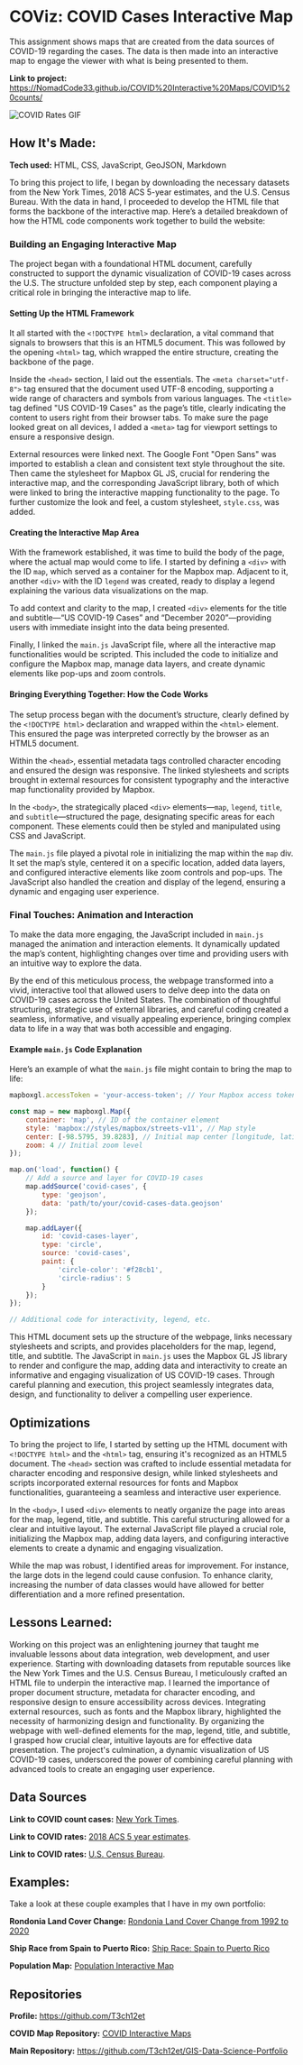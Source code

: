 # COViz: COVID Cases Interactive Map
This assignment shows maps that are created from the data sources of COVID-19 regarding the cases. The data is then made into an interactive map to engage the viewer with what is being presented to them.

**Link to project:** https://NomadCode33.github.io/COVID%20Interactive%20Maps/COVID%20counts/

<img src="./COViz-COVID Cases Map.gif" img alt = "COVID Rates GIF"/>

## How It's Made:

**Tech used:** HTML, CSS, JavaScript, GeoJSON, Markdown

To bring this project to life, I began by downloading the necessary datasets from the New York Times, 2018 ACS 5-year estimates, and the U.S. Census Bureau. With the data in hand, I proceeded to develop the HTML file that forms the backbone of the interactive map. Here’s a detailed breakdown of how the HTML code components work together to build the website:

### Building an Engaging Interactive Map

The project began with a foundational HTML document, carefully constructed to support the dynamic visualization of COVID-19 cases across the U.S. The structure unfolded step by step, each component playing a critical role in bringing the interactive map to life.

#### Setting Up the HTML Framework

It all started with the `<!DOCTYPE html>` declaration, a vital command that signals to browsers that this is an HTML5 document. This was followed by the opening `<html>` tag, which wrapped the entire structure, creating the backbone of the page.

Inside the `<head>` section, I laid out the essentials. The `<meta charset="utf-8">` tag ensured that the document used UTF-8 encoding, supporting a wide range of characters and symbols from various languages. The `<title>` tag defined "US COVID-19 Cases" as the page’s title, clearly indicating the content to users right from their browser tabs. To make sure the page looked great on all devices, I added a `<meta>` tag for viewport settings to ensure a responsive design.

External resources were linked next. The Google Font "Open Sans" was imported to establish a clean and consistent text style throughout the site. Then came the stylesheet for Mapbox GL JS, crucial for rendering the interactive map, and the corresponding JavaScript library, both of which were linked to bring the interactive mapping functionality to the page. To further customize the look and feel, a custom stylesheet, `style.css`, was added.

#### Creating the Interactive Map Area

With the framework established, it was time to build the body of the page, where the actual map would come to life. I started by defining a `<div>` with the ID `map`, which served as a container for the Mapbox map. Adjacent to it, another `<div>` with the ID `legend` was created, ready to display a legend explaining the various data visualizations on the map.

To add context and clarity to the map, I created `<div>` elements for the title and subtitle—“US COVID-19 Cases” and “December 2020”—providing users with immediate insight into the data being presented.

Finally, I linked the `main.js` JavaScript file, where all the interactive map functionalities would be scripted. This included the code to initialize and configure the Mapbox map, manage data layers, and create dynamic elements like pop-ups and zoom controls.

#### Bringing Everything Together: How the Code Works

The setup process began with the document’s structure, clearly defined by the `<!DOCTYPE html>` declaration and wrapped within the `<html>` element. This ensured the page was interpreted correctly by the browser as an HTML5 document.

Within the `<head>`, essential metadata tags controlled character encoding and ensured the design was responsive. The linked stylesheets and scripts brought in external resources for consistent typography and the interactive map functionality provided by Mapbox.

In the `<body>`, the strategically placed `<div>` elements—`map`, `legend`, `title`, and `subtitle`—structured the page, designating specific areas for each component. These elements could then be styled and manipulated using CSS and JavaScript.

The `main.js` file played a pivotal role in initializing the map within the `map` div. It set the map’s style, centered it on a specific location, added data layers, and configured interactive elements like zoom controls and pop-ups. The JavaScript also handled the creation and display of the legend, ensuring a dynamic and engaging user experience.

### Final Touches: Animation and Interaction

To make the data more engaging, the JavaScript included in `main.js` managed the animation and interaction elements. It dynamically updated the map’s content, highlighting changes over time and providing users with an intuitive way to explore the data.

By the end of this meticulous process, the webpage transformed into a vivid, interactive tool that allowed users to delve deep into the data on COVID-19 cases across the United States. The combination of thoughtful structuring, strategic use of external libraries, and careful coding created a seamless, informative, and visually appealing experience, bringing complex data to life in a way that was both accessible and engaging.

#### Example `main.js` Code Explanation

Here’s an example of what the `main.js` file might contain to bring the map to life:

```javascript
mapboxgl.accessToken = 'your-access-token'; // Your Mapbox access token

const map = new mapboxgl.Map({
    container: 'map', // ID of the container element
    style: 'mapbox://styles/mapbox/streets-v11', // Map style
    center: [-98.5795, 39.8283], // Initial map center [longitude, latitude]
    zoom: 4 // Initial zoom level
});

map.on('load', function() {
    // Add a source and layer for COVID-19 cases
    map.addSource('covid-cases', {
        type: 'geojson',
        data: 'path/to/your/covid-cases-data.geojson'
    });

    map.addLayer({
        id: 'covid-cases-layer',
        type: 'circle',
        source: 'covid-cases',
        paint: {
            'circle-color': '#f28cb1',
            'circle-radius': 5
        }
    });
});

// Additional code for interactivity, legend, etc.
```
This HTML document sets up the structure of the webpage, links necessary stylesheets and scripts, and provides placeholders for the map, legend, title, and subtitle. The JavaScript in `main.js` uses the Mapbox GL JS library to render and configure the map, adding data and interactivity to create an informative and engaging visualization of US COVID-19 cases. Through careful planning and execution, this project seamlessly integrates data, design, and functionality to deliver a compelling user experience.

## Optimizations

To bring the project to life, I started by setting up the HTML document with `<!DOCTYPE html>` and the `<html>` tag, ensuring it's recognized as an HTML5 document. The `<head>` section was crafted to include essential metadata for character encoding and responsive design, while linked stylesheets and scripts incorporated external resources for fonts and Mapbox functionalities, guaranteeing a seamless and interactive user experience.

In the `<body>`, I used `<div>` elements to neatly organize the page into areas for the map, legend, title, and subtitle. This careful structuring allowed for a clear and intuitive layout. The external JavaScript file played a crucial role, initializing the Mapbox map, adding data layers, and configuring interactive elements to create a dynamic and engaging visualization.

While the map was robust, I identified areas for improvement. For instance, the large dots in the legend could cause confusion. To enhance clarity, increasing the number of data classes would have allowed for better differentiation and a more refined presentation.

## Lessons Learned:

Working on this project was an enlightening journey that taught me invaluable lessons about data integration, web development, and user experience. Starting with downloading datasets from reputable sources like the New York Times and the U.S. Census Bureau, I meticulously crafted an HTML file to underpin the interactive map. I learned the importance of proper document structure, metadata for character encoding, and responsive design to ensure accessibility across devices. Integrating external resources, such as fonts and the Mapbox library, highlighted the necessity of harmonizing design and functionality. By organizing the webpage with well-defined elements for the map, legend, title, and subtitle, I grasped how crucial clear, intuitive layouts are for effective data presentation. The project's culmination, a dynamic visualization of US COVID-19 cases, underscored the power of combining careful planning with advanced tools to create an engaging user experience.

## Data Sources
**Link to COVID count cases:** [New York Times](https://github.com/nytimes/covid-19-data/blob/43d32dde2f87bd4dafbb7d23f5d9e878124018b8/live/us-counties.csv).

**Link to COVID rates:** [2018 ACS 5 year estimates](https://data.census.gov/cedsci/table?g=0100000US%24050000&d=ACS%205-Year%20Estimates%20Data%20Profiles&tid=ACSDP5Y2018.DP05&hidePreview=true).

**Link to COVID rates:** [U.S. Census Bureau](https://www.census.gov/geographies/mapping-files/time-series/geo/carto-boundary-file.html).

## Examples:
Take a look at these couple examples that I have in my own portfolio:

**Rondonia Land Cover Change:** [Rondonia Land Cover Change from 1992 to 2020](https://github.com/T3ch12et/GIS-Data-Science-Portfolio/tree/main/ESRI-MOOC-GIS-for-Climate-Action/Rondonia-Land-Cover-Change)

**Ship Race from Spain to Puerto Rico:** [Ship Race: Spain to Puerto Rico](https://github.com/T3ch12et/GIS-Data-Science-Portfolio/tree/main/ESRI-MOOC-Cartography/Ship-Race-Spain-to-Puerto-Rico-1770)

**Population Map:** [Population Interactive Map](https://github.com/T3ch12et/GIS-Data-Science-Portfolio/tree/main/Population-Interactive-Map)

## Repositories
**Profile:** https://github.com/T3ch12et

**COVID Map Repository:** [COVID Interactive Maps](https://github.com/T3ch12et/GIS-Data-Science-Portfolio/tree/main/COVID-Interactive-Maps)

**Main Repository:** https://github.com/T3ch12et/GIS-Data-Science-Portfolio
